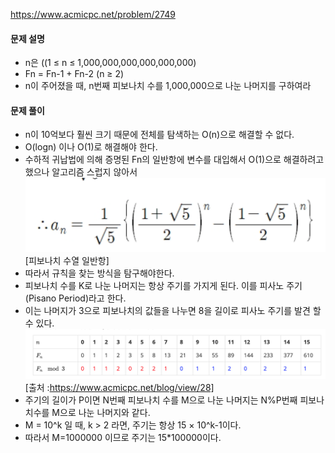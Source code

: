 https://www.acmicpc.net/problem/2749
#### 문제 설명
- n은 ((1 ≤ n ≤ 1,000,000,000,000,000,000)
- Fn = Fn-1 + Fn-2 (n ≥ 2)
- n이 주어졌을 때, n번째 피보나치 수를 1,000,000으로 나눈 나머지를 구하여라

#### 문제 풀이
- n이 10억보다 훨씬 크기 때문에 전체를 탐색하는 O(n)으로 해결할 수 없다.
- O(logn) 이나 O(1)로 해결해야 한다.
- 수하적 귀납법에 의해 증명된 Fn의 일반항에 변수를 대입해서 O(1)으로 해결하려고 했으나 알고리즘 스럽지 않아서
![fibo](./fibo_img.png)
[피보나치 수열 일반항]
- 따라서 규칙을 찾는 방식을 탐구해야한다.
- 피보나치 수를 K로 나눈 나머지는 항상 주기를 가지게 된다. 이를 피사노 주기(Pisano Period)라고 한다.
- 이는 나머지가  3으로 피보나치의 값들을 나누면 8을 길이로 피사노 주기를 발견 할 수 있다.
![fibo](./fibo_slove.png) 
[출처 :https://www.acmicpc.net/blog/view/28]
- 주기의 길이가 P이면 N번째 피보나치 수를 M으로 나눈 나머지는 N%P번째 피보나치수를 M으로 나눈 나머지와 같다.
-  M = 10^k 일 때, k > 2 라면, 주기는 항상 15 × 10^k-1이다.
- 따라서 M=1000000 이므로 주기는 15*100000이다.

